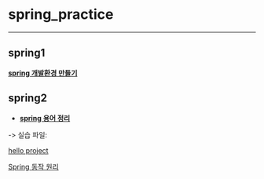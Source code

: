 # spring_practice

------

## spring1

**[spring 개발환경 만들기](https://velog.io/@ye050425/spring-spring-%EA%B0%9C%EB%B0%9C%ED%99%98%EA%B2%BD-%EB%A7%8C%EB%93%A4%EA%B8%B0-ylk5g4gn7s)**

## spring2

+ **[spring 용어 정리](https://velog.io/@ye050425/spring-%EC%9A%A9%EC%96%B4-%EC%A0%95%EB%A6%AC)**

-> 실습 파일:

[hello project](./YeeunJ_JSP/WebContent/page_directive.jsp) 

[Spring 동작 원리](./YeeunJ_JSP/WebContent/page_directive.jsp) 

